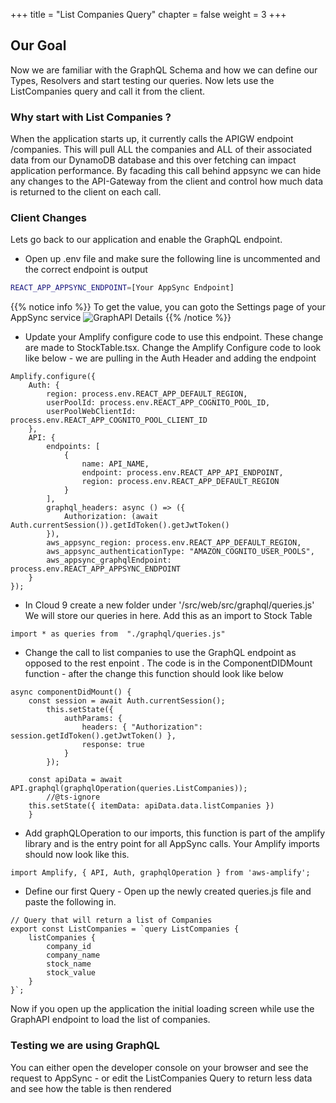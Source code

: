 +++
title = "List Companies Query"
chapter = false
weight = 3
+++

## Our Goal
Now we are familiar with the GraphQL Schema and how we can define our Types, Resolvers and start testing our queries.  Now lets use the ListCompanies query and call it from the client.  

### Why start with List Companies ?
When the application starts up, it currently calls the APIGW endpoint /companies.  This will pull ALL the companies and ALL of their associated data from our DynamoDB database and this over fetching can impact application performance.  By facading this call behind appsync we can hide any changes to the API-Gateway from the client and control how much data is returned to the client on each call.

### Client Changes
Lets go back to our application and enable the GraphQL endpoint.

* Open up .env file and make sure the following line is uncommented and the correct endpoint is output 

```bash
REACT_APP_APPSYNC_ENDPOINT=[Your AppSync Endpoint]
```
{{% notice info %}}
To get the value, you can goto the Settings page of your AppSync service
![GraphAPI Details](/images/GraphAPIDetails.png)
{{% /notice %}}

* Update your Amplify configure code to use this endpoint.  These change are made to StockTable.tsx. Change the Amplify Configure code to look like below - we are pulling in the Auth Header and adding the endpoint

```tsx
Amplify.configure({
    Auth: {
        region: process.env.REACT_APP_DEFAULT_REGION,
        userPoolId: process.env.REACT_APP_COGNITO_POOL_ID,
        userPoolWebClientId: process.env.REACT_APP_COGNITO_POOL_CLIENT_ID
    },
    API: {
        endpoints: [
            {
                name: API_NAME,
                endpoint: process.env.REACT_APP_API_ENDPOINT,
                region: process.env.REACT_APP_DEFAULT_REGION
            }
        ],
        graphql_headers: async () => ({
            Authorization: (await Auth.currentSession()).getIdToken().getJwtToken()
        }),
        aws_appsync_region: process.env.REACT_APP_DEFAULT_REGION,
        aws_appsync_authenticationType: "AMAZON_COGNITO_USER_POOLS",
        aws_appsync_graphqlEndpoint: process.env.REACT_APP_APPSYNC_ENDPOINT
    }
});
```

* In Cloud 9 create a new folder under '/src/web/src/graphql/queries.js' We will store our queries in here.  Add this as an import to Stock Table

```tsx
import * as queries from  "./graphql/queries.js"
```

* Change the call to list companies to use the GraphQL endpoint as opposed to the rest enpoint .  The code is in the ComponentDIDMount function - after the change this function should look like below

```tsx
async componentDidMount() {
    const session = await Auth.currentSession();
        this.setState({
            authParams: {
                headers: { "Authorization": session.getIdToken().getJwtToken() },
                response: true
            }
        });
        
    const apiData = await API.graphql(graphqlOperation(queries.ListCompanies));
        //@ts-ignore
    this.setState({ itemData: apiData.data.listCompanies })
    }

```

* Add graphQLOperation to our imports, this function is part of the amplify library and is the entry point for all AppSync calls. Your Amplify imports should now look like this.

```tsx
import Amplify, { API, Auth, graphqlOperation } from 'aws-amplify';
```


* Define our first Query - Open up the newly created queries.js file and paste the following in.

```tsx
// Query that will return a list of Companies
export const ListCompanies = `query ListCompanies {
    listCompanies { 
        company_id 
        company_name
        stock_name
        stock_value
    }
}`;
```

Now if you open up the application the initial loading screen while use the GraphAPI endpoint to load the list of companies.

### Testing we are using GraphQL
You can either open the developer console on your browser and see the request to AppSync - or edit the ListCompanies Query to return less data and see how the table is then rendered



